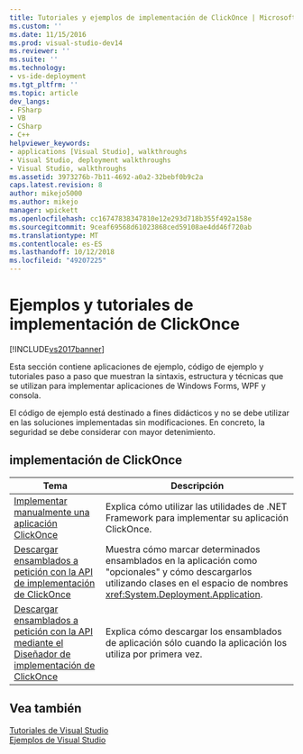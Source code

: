 ```yaml
---
title: Tutoriales y ejemplos de implementación de ClickOnce | Microsoft Docs
ms.custom: ''
ms.date: 11/15/2016
ms.prod: visual-studio-dev14
ms.reviewer: ''
ms.suite: ''
ms.technology:
- vs-ide-deployment
ms.tgt_pltfrm: ''
ms.topic: article
dev_langs:
- FSharp
- VB
- CSharp
- C++
helpviewer_keywords:
- applications [Visual Studio], walkthroughs
- Visual Studio, deployment walkthroughs
- Visual Studio, walkthroughs
ms.assetid: 3973276b-7b11-4692-a0a2-32bebf0b9c2a
caps.latest.revision: 8
author: mikejo5000
ms.author: mikejo
manager: wpickett
ms.openlocfilehash: cc16747838347810e12e293d718b355f492a158e
ms.sourcegitcommit: 9ceaf69568d61023868ced59108ae4dd46f720ab
ms.translationtype: MT
ms.contentlocale: es-ES
ms.lasthandoff: 10/12/2018
ms.locfileid: "49207225"
---
```

# <a name="clickonce-deployment-samples-and-walkthroughs"></a>Ejemplos y tutoriales de implementación de ClickOnce
[!INCLUDE[vs2017banner](../includes/vs2017banner.md)]

Esta sección contiene aplicaciones de ejemplo, código de ejemplo y tutoriales paso a paso que muestran la sintaxis, estructura y técnicas que se utilizan para implementar aplicaciones de Windows Forms, WPF y consola.  
  
 El código de ejemplo está destinado a fines didácticos y no se debe utilizar en las soluciones implementadas sin modificaciones. En concreto, la seguridad se debe considerar con mayor detenimiento.  
  
## <a name="clickonce-deployment"></a>implementación de ClickOnce  
  
|Tema|Descripción|  
|-----------|-----------------|  
|[Implementar manualmente una aplicación ClickOnce](../deployment/walkthrough-manually-deploying-a-clickonce-application.md)|Explica cómo utilizar las utilidades de .NET Framework para implementar su aplicación ClickOnce.|  
|[Descargar ensamblados a petición con la API de implementación de ClickOnce](../deployment/walkthrough-downloading-assemblies-on-demand-with-the-clickonce-deployment-api.md)|Muestra cómo marcar determinados ensamblados en la aplicación como "opcionales" y cómo descargarlos utilizando clases en el espacio de nombres <xref:System.Deployment.Application>.|  
|[Descargar ensamblados a petición con la API mediante el Diseñador de implementación de ClickOnce](../deployment/walkthrough-downloading-assemblies-on-demand-with-the-clickonce-deployment-api-using-the-designer.md)|Explica cómo descargar los ensamblados de aplicación sólo cuando la aplicación los utiliza por primera vez.|  
  
## <a name="see-also"></a>Vea también  
 [Tutoriales de Visual Studio](http://msdn.microsoft.com/en-us/f5399a1f-2d3d-42fb-b989-134ccda2159f)   
 [Ejemplos de Visual Studio](../ide/visual-studio-samples.md)



